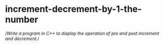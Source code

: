 # increment-decrement-by-1-the-number
/*Write a program in C++ to display the operation of pre and post increment and decrement.*/
